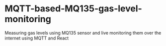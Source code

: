 ﻿# MQTT-based-MQ135-gas-level-monitoring
Measuring gas levels using MQ135 sensor and live monitoring them over the internet using MQTT and React
